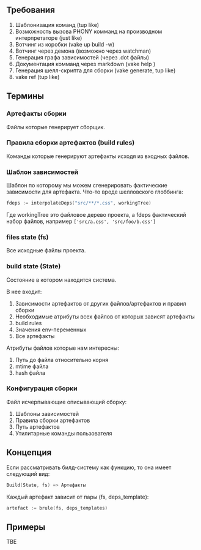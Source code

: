 ## Требования
1. Шаблонизация команд (tup like)
1. Возможность вызова PHONY комманд на производном интерпретаторе (just like)
1. Вотчинг из коробки (vake up build -w)
1. Вотчинг через демона (возможно через watchman)
1. Генерация графа зависимостей (через .dot файлы)
1. Документация комманд через markdown (vake help <build>)
1. Генерация шелл-скрипта для сборки (vake generate, tup like)
1. vake ref (tup like)

## Термины

### Артефакты сборки
Файлы которые генерирует сборщик.

### Правила сборки артефактов (build rules)
Команды которые генерируют артефакты исходя из входных файлов.

### Шаблон зависимостей
Шаблон по которому мы можем сгенерировать фактические зависимости для артефакта.
Что-то вроде шелловского глоббинга:

```go
fdeps := interpolateDeps("src/**/*.css", workingTree)
```

Где workingTree это файловое дерево проекта, а fdeps фактический набор файлов,
например `['src/a.css', 'src/foo/b.css']`

### files state (fs)
Все исходные файлы проекта.

### build state (State)
Состояние в котором находится система. 

В нее входит:
1. Зависимости артефактов от других файлов/артефактов и правил сборки
1. Необходимые атрибуты всех файлов от которых зависят артефакты
1. build rules
1. Значения env-переменных
1. Все артефакты

Атрибуты файлов которые нам интересны:
1. Путь до файла относительно корня
1. mtime файла
1. hash файла

### Конфигурация сборки
Файл исчерпывающие описывающий сборку:

1. Шаблоны зависимостей
1. Правила сборки артефактов
1. Путь артефактов
1. Утилитарные команды пользователя

## Концепция
Если рассматривать билд-систему как функцию, то она имеет следующий вид:

```go
Build(State, fs) => Артефакты
```

Каждый артефакт зависит от пары (fs, deps_template):

```go
artefact := brule(fs, deps_templates)
```

## Примеры

TBE
